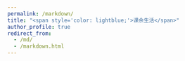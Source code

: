```yaml
---
permalink: /markdown/
title: "<span style='color: lightblue;'>课余生活</span>"
author_profile: true
redirect_from: 
  - /md/
  - /markdown.html
---
```


